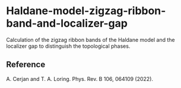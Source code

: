 # Haldane-model-zigzag-ribbon-band-and-localizer-gap
Calculation of the zigzag ribbon bands of the Haldane model and the localizer gap to distinguish the topological phases.

## Reference
A. Cerjan and T. A. Loring. Phys. Rev. B 106, 064109 (2022).
